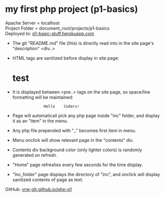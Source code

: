 # my first php project (p1-basics)

Apache Server = localhost
<br>Project Folder = document_root/projects/p1-basics
<br>Deployed to: <a href="https://p1-basic-stuff.herokuapp.com/">p1-basic-stuff.herokuapp.com</a>

- The git "README.md" file (this) is directly read into in the site page's "description" <div..>
- HTML tags are sanitized before display in site page:
   <h1>test</h1>

- It is displayed between <pre..> tags on the site page, so space/line formatting will be maintained:

                    Hello    Coders!

- Page will automaticall pick any php page inside "inc" folder, and display it as an "item" in the menu.
- Any php file prepended with "\_" becomes first item in menu.
- Menu onclick will show relevant page in the "contents" div.
- Contents div background color (only lighter colors) is randomly generated on refresh.
- "Home" page refreshes every few seconds for the time display.
- "Inc_folder" page displays the directory of "inc", and onclick will display sanitized contents of page as text.

GitHub: <a href="https://github.com/vrw-GH/php-p1">vrw-gh.github.io/php-p1</a>
